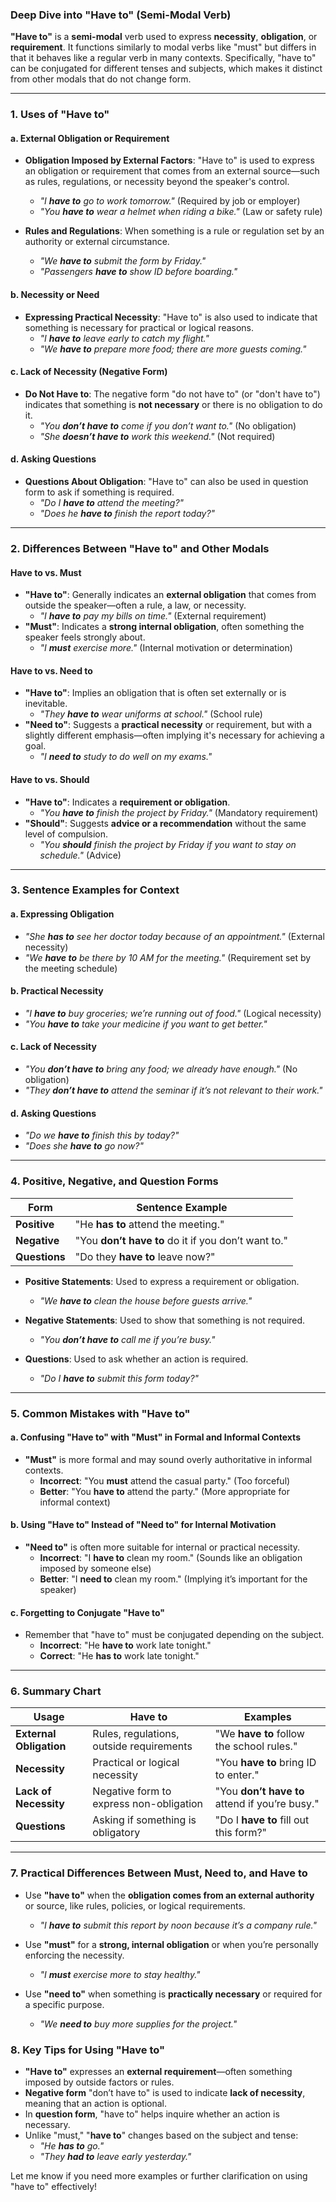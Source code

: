 ### **Deep Dive into "Have to" (Semi-Modal Verb)**

**"Have to"** is a **semi-modal** verb used to express **necessity**, **obligation**, or **requirement**. It functions similarly to modal verbs like "must" but differs in that it behaves like a regular verb in many contexts. Specifically, "have to" can be conjugated for different tenses and subjects, which makes it distinct from other modals that do not change form.

---

### **1. Uses of "Have to"**

#### **a. External Obligation or Requirement**

- **Obligation Imposed by External Factors**: "Have to" is used to express an obligation or requirement that comes from an external source—such as rules, regulations, or necessity beyond the speaker's control.
    
    - _"I **have to** go to work tomorrow."_ (Required by job or employer)
    - _"You **have to** wear a helmet when riding a bike."_ (Law or safety rule)
- **Rules and Regulations**: When something is a rule or regulation set by an authority or external circumstance.
    
    - _"We **have to** submit the form by Friday."_
    - _"Passengers **have to** show ID before boarding."_

#### **b. Necessity or Need**

- **Expressing Practical Necessity**: "Have to" is also used to indicate that something is necessary for practical or logical reasons.
    - _"I **have to** leave early to catch my flight."_
    - _"We **have to** prepare more food; there are more guests coming."_

#### **c. Lack of Necessity (Negative Form)**

- **Do Not Have to**: The negative form "do not have to" (or "don't have to") indicates that something is **not necessary** or there is no obligation to do it.
    - _"You **don’t have to** come if you don’t want to."_ (No obligation)
    - _"She **doesn’t have to** work this weekend."_ (Not required)

#### **d. Asking Questions**

- **Questions About Obligation**: "Have to" can also be used in question form to ask if something is required.
    - _"Do I **have to** attend the meeting?"_
    - _"Does he **have to** finish the report today?"_

---

### **2. Differences Between "Have to" and Other Modals**

#### **Have to vs. Must**

- **"Have to"**: Generally indicates an **external obligation** that comes from outside the speaker—often a rule, a law, or necessity.
    - _"I **have to** pay my bills on time."_ (External requirement)
- **"Must"**: Indicates a **strong internal obligation**, often something the speaker feels strongly about.
    - _"I **must** exercise more."_ (Internal motivation or determination)

#### **Have to vs. Need to**

- **"Have to"**: Implies an obligation that is often set externally or is inevitable.
    - _"They **have to** wear uniforms at school."_ (School rule)
- **"Need to"**: Suggests a **practical necessity** or requirement, but with a slightly different emphasis—often implying it's necessary for achieving a goal.
    - _"I **need to** study to do well on my exams."_

#### **Have to vs. Should**

- **"Have to"**: Indicates a **requirement or obligation**.
    - _"You **have to** finish the project by Friday."_ (Mandatory requirement)
- **"Should"**: Suggests **advice or a recommendation** without the same level of compulsion.
    - _"You **should** finish the project by Friday if you want to stay on schedule."_ (Advice)

---

### **3. Sentence Examples for Context**

#### **a. Expressing Obligation**

- _"She **has to** see her doctor today because of an appointment."_ (External necessity)
- _"We **have to** be there by 10 AM for the meeting."_ (Requirement set by the meeting schedule)

#### **b. Practical Necessity**

- _"I **have to** buy groceries; we’re running out of food."_ (Logical necessity)
- _"You **have to** take your medicine if you want to get better."_

#### **c. Lack of Necessity**

- _"You **don’t have to** bring any food; we already have enough."_ (No obligation)
- _"They **don’t have to** attend the seminar if it’s not relevant to their work."_

#### **d. Asking Questions**

- _"Do we **have to** finish this by today?"_
- _"Does she **have to** go now?"_

---

### **4. Positive, Negative, and Question Forms**

|**Form**|**Sentence Example**|
|---|---|
|**Positive**|"He **has to** attend the meeting."|
|**Negative**|"You **don’t have to** do it if you don’t want to."|
|**Questions**|"Do they **have to** leave now?"|

- **Positive Statements**: Used to express a requirement or obligation.
    
    - _"We **have to** clean the house before guests arrive."_
- **Negative Statements**: Used to show that something is not required.
    
    - _"You **don’t have to** call me if you’re busy."_
- **Questions**: Used to ask whether an action is required.
    
    - _"Do I **have to** submit this form today?"_

---

### **5. Common Mistakes with "Have to"**

#### **a. Confusing "Have to" with "Must" in Formal and Informal Contexts**

- **"Must"** is more formal and may sound overly authoritative in informal contexts.
    - **Incorrect**: "You **must** attend the casual party." (Too forceful)
    - **Better**: "You **have to** attend the party." (More appropriate for informal context)

#### **b. Using "Have to" Instead of "Need to" for Internal Motivation**

- **"Need to"** is often more suitable for internal or practical necessity.
    - **Incorrect**: "I **have to** clean my room." (Sounds like an obligation imposed by someone else)
    - **Better**: "I **need to** clean my room." (Implying it’s important for the speaker)

#### **c. Forgetting to Conjugate "Have to"**

- Remember that "have to" must be conjugated depending on the subject.
    - **Incorrect**: "He **have to** work late tonight."
    - **Correct**: "He **has to** work late tonight."

---

### **6. Summary Chart**

|**Usage**|**Have to**|**Examples**|
|---|---|---|
|**External Obligation**|Rules, regulations, outside requirements|"We **have to** follow the school rules."|
|**Necessity**|Practical or logical necessity|"You **have to** bring ID to enter."|
|**Lack of Necessity**|Negative form to express non-obligation|"You **don’t have to** attend if you’re busy."|
|**Questions**|Asking if something is obligatory|"Do I **have to** fill out this form?"|

---

### **7. Practical Differences Between Must, Need to, and Have to**

- Use **"have to"** when the **obligation comes from an external authority** or source, like rules, policies, or logical requirements.
    
    - _"I **have to** submit this report by noon because it’s a company rule."_
- Use **"must"** for a **strong, internal obligation** or when you’re personally enforcing the necessity.
    
    - _"I **must** exercise more to stay healthy."_
- Use **"need to"** when something is **practically necessary** or required for a specific purpose.
    
    - _"We **need to** buy more supplies for the project."_

### **8. Key Tips for Using "Have to"**

- **"Have to"** expresses an **external requirement**—often something imposed by outside factors or rules.
- **Negative form** "don’t have to" is used to indicate **lack of necessity**, meaning that an action is optional.
- In **question form**, "have to" helps inquire whether an action is necessary.
- Unlike "must," "**have to**" changes based on the subject and tense:
    - _"He **has to** go."_
    - _"They **had to** leave early yesterday."_

Let me know if you need more examples or further clarification on using "have to" effectively!